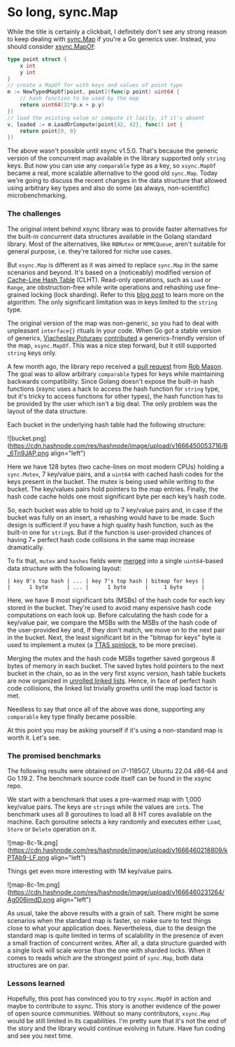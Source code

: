 # So long, sync.Map

While the title is certainly a clickbait, I definitely don't see any strong reason to keep dealing with [sync.Map](https://pkg.go.dev/sync#Map) if you're a Go generics user. Instead, you should consider [xsync.MapOf](https://pkg.go.dev/github.com/puzpuzpuz/xsync#MapOf):

```go
type point struct {
    x int
    y int
}
// create a MapOf for with keys and values of point type
m := NewTypedMapOf[point, point](func(p point) uint64 {
    // hash function to be used by the map
	return uint64(31*p.x + p.y)
})
// load the existing value or compute it lazily, if it's absent
v, loaded := m.LoadOrCompute(point{42, 42}, func() int {
	return point{0, 0}
})
```

The above wasn't possible until xsync v1.5.0. That's because the generic version of the concurrent map available in the library supported only `string` keys. But now you can use any `comparable` type as a key, so `xsync.MapOf` became a real, more scalable alternative to the good old `sync.Map`. Today we're going to discuss the recent changes in the data structure that allowed using arbitrary key types and also do some (as always, non-scientific) microbenchmarking.

### The challenges

The original intent behind xsync library was to provide faster alternatives for the built-in concurrent data structures available in the Golang standard library. Most of the alternatives, like `RBMutex` or `MPMCQueue`, aren't suitable for general purpose, i.e. they're tailored for niche use cases.

But `xsync.Map` is different as it was aimed to replace `sync.Map` in the same scenarios and beyond. It's based on a (noticeably) modified version of [Cache-Line Hash Table](https://github.com/LPD-EPFL/CLHT) (CLHT). Read-only operations, such as `Load` or `Range`, are obstruction-free while write operations and rehashing use fine-grained locking (lock sharding). Refer to this [blog post](https://gopheradvent.com/calendar/2021/journey-to-a-faster-concurrent-map/) to learn more on the algorithm. The only significant limitation was in keys limited to the `string` type.

The original version of the map was non-generic, so you had to deal with unpleasant `interface{}` rituals in your code. When Go got a stable version of generics, [Viacheslav Poturaev](https://github.com/vearutop) [contributed](https://github.com/puzpuzpuz/xsync/pull/34) a generics-friendly version of the map, `xsync.MapOf`. This was a nice step forward, but it still supported `string` keys only.

A few month ago, the library repo received a [pull request](https://github.com/puzpuzpuz/xsync/pull/46) from [Rob Mason](https://github.com/iamcalledrob). The goal was to allow arbitrary `comparable` types for keys while maintaining backwards compatibility. Since Golang doesn't expose the built-in hash functions (xsync uses a hack to access the hash function for `string` type, but it's tricky to access functions for other types), the hash function has to be provided by the user which isn't a big deal. The only problem was the layout of the data structure.

Each bucket in the underlying hash table had the following structure:

![bucket.png](https://cdn.hashnode.com/res/hashnode/image/upload/v1666450053716/B_6Tn9JAP.png align="left")

Here we have 128 bytes (two cache-lines on most modern CPUs) holding a `sync.Mutex`, 7 key/value pairs, and a `uint64` with cached hash codes for the keys present in the bucket. The mutex is being used while writing to the bucket. The key/values pairs hold pointers to the map entries. Finally, the hash code cache holds one most significant byte per each key’s hash code.

So, each bucket was able to hold up to 7 key/value pairs and, in case if the bucket was fully on an insert, a rehashing would have to be made. Such design is sufficient if you have a high quality hash function, such as the built-in one for `string`s. But if the function is user-provided chances of having 7+ perfect hash code collisions in the same map increase dramatically.

To fix that, `mutex` and `hashes` fields were [merged](https://github.com/puzpuzpuz/xsync/pull/48) into a single `uint64`-based data structure with the following layout:

```
| key 0's top hash | ... | key 7's top hash | bitmap for keys |
|      1 byte      | ... |      1 byte      |     1 byte      |
```

Here, we have 8 most significant bits (MSBs) of the hash code for each key stored in the bucket. They're used to avoid many expensive hash code computations on each look up. Before calculating the hash code for a key/value pair, we compare the MSBs with the MSBs of the hash code of the user-provided key and, if they don't match, we move on to the next pair in the bucket. Next, the least significant bit in the "bitmap for keys" byte is used to implement a mutex (a [TTAS spinlock](https://puzpuzpuz.dev/benchmarking-non-shared-locks-in-java), to be more precise).

Merging the mutex and the hash code MSBs together saved gorgeous 8 bytes of memory in each bucket. The saved bytes hold pointers to the next bucket in the chain, so as in the very first xsync version, hash table buckets are now organized in [unrolled linked lists](https://en.wikipedia.org/wiki/Unrolled_linked_list). Hence, in face of perfect hash code collisions, the linked list trivially growths until the map load factor is met.

Needless to say that once all of the above was done, supporting any `comparable` key type finally became possible.

At this point you may be asking yourself if it's using a non-standard map is worth it. Let's see.

### The promised benchmarks

The following results were obtained on i7-1185G7, Ubuntu 22.04 x86-64 and Go 1.19.2. The benchmark source code itself can be found in the xsync repo.

We start with a benchmark that uses a pre-warmed map with 1,000 key/value pairs. The keys are `string`s while the values are `int`s. The benchmark uses all 8 goroutines to load all 8 HT cores available on the machine. Each goroutine selects a key randomly and executes either `Load`, `Store` or `Delete` operation on it.

![map-8c-1k.png](https://cdn.hashnode.com/res/hashnode/image/upload/v1666460218809/kPTAb9-LF.png align="left")

Things get even more interesting with 1M key/value pairs.

![map-8c-1m.png](https://cdn.hashnode.com/res/hashnode/image/upload/v1666460231264/Ag006imdD.png align="left")

As usual, take the above results with a grain of salt. There might be some scenarios when the standard map is faster, so make sure to test things close to what your application does. Nevertheless, due to the design the standard map is quite limited in terms of scalability in the presence of even a small fraction of concurrent writes. After all, a data structure guarded with a single lock will scale worse than the one with sharded locks. When it comes to reads which are the strongest point of `sync.Map`, both data structures are on par.

### Lessons learned

Hopefully, this post has convinced you to try `xsync.MapOf` in action and maybe to contribute to xsync. This story is another evidence of the power of open source communities. Without so many contributors, `xsync.Map` would be still limited in its capabilities. I'm pretty sure that it's not the end of the story and the library would continue evolving in future. Have fun coding and see you next time.